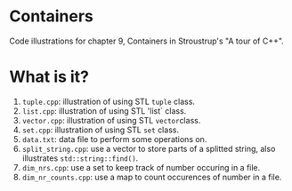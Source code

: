 # Containers
Code illustrations for chapter 9, Containers in Stroustrup's
"A tour of C++".

# What is it?
1. `tuple.cpp`: illustration of using STL `tuple` class.
1. `list.cpp`: illustration of using STL 'list` class.
1. `vector.cpp`: illustration of using STL `vector`class.
1. `set.cpp`: illustration of using STL `set` class.
1. `data.txt`: data file to perform some operations on.
1. `split_string.cpp`: use a vector to store parts of a splitted string,
    also illustrates `std::string::find()`.
1. `dim_nrs.cpp`: use a set to keep track of number occuring in a file.
1. `dim_nr_counts.cpp`: use a map to count occurences of number in a file.

